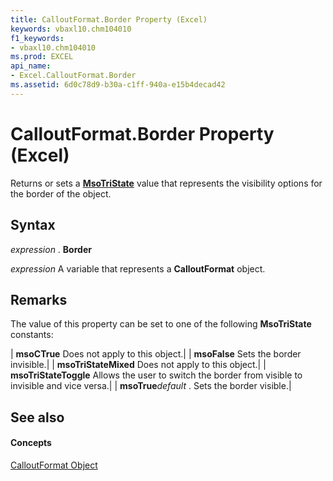 ```yaml
---
title: CalloutFormat.Border Property (Excel)
keywords: vbaxl10.chm104010
f1_keywords:
- vbaxl10.chm104010
ms.prod: EXCEL
api_name:
- Excel.CalloutFormat.Border
ms.assetid: 6d0c78d9-b30a-c1ff-940a-e15b4decad42
---
```



# CalloutFormat.Border Property (Excel)

Returns or sets a  **[MsoTriState](http://msdn.microsoft.com/library/msotristate-enumeration-office%28Office.15%29.aspx)** value that represents the visibility options for the border of the object.


## Syntax

 _expression_ . **Border**

 _expression_ A variable that represents a **CalloutFormat** object.


## Remarks

The value of this property can be set to one of the following  **MsoTriState** constants:



| **msoCTrue** Does not apply to this object.|
| **msoFalse** Sets the border invisible.|
| **msoTriStateMixed** Does not apply to this object.|
| **msoTriStateToggle** Allows the user to switch the border from visible to invisible and vice versa.|
| **msoTrue**_default_ . Sets the border visible.|

## See also


#### Concepts


[CalloutFormat Object](calloutformat-object-excel.md)

